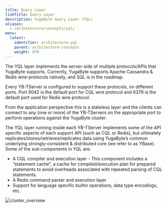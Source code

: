```yaml
---
title: Query Layer
linkTitle: Query Layer
description: YugaByte Query Layer (YQL)
aliases:
  - /architecture/concepts/yql/
menu:
  latest:
    identifier: architecture-yql
    parent: architecture-concepts
    weight: 970
---
```


The YQL layer implements the server-side of multiple protocols/APIs that YugaByte supports.
Currently, YugaByte supports Apache Cassandra & Redis wire-protocols natively, and SQL is in the
roadmap.

Every YB-TServer is configured to support these protocols, on different ports. Port 9042 is the
default port for CQL wire protocol and 6379 is the default port used for Redis wire protocol.

From the application perspective this is a stateless layer and the clients can connect to any (one
or more) of the YB-TServers on the appropriate port to perform operations against the YugaByte
cluster.

The YQL layer running inside each YB-TServer implements some of the API specific aspects of each
support API (such as CQL or Redis), but ultimately replicates/stores/retrieves/replicates data using
YugaByte’s common underlying strongly-consistent & distributed core (we refer to as YBase). Some of
the sub-components in YQL are:

- A CQL compiler and execution layer - This component includes a “statement cache”, a cache for compiled/execution plan for prepared statements to avoid overheads associated with repeated parsing of CQL statements.
- A Redis command parser and execution layer
- Support for language specific builtin operations, data type encodings, etc.

![cluster_overview](/images/architecture/cluster_overview.png)
